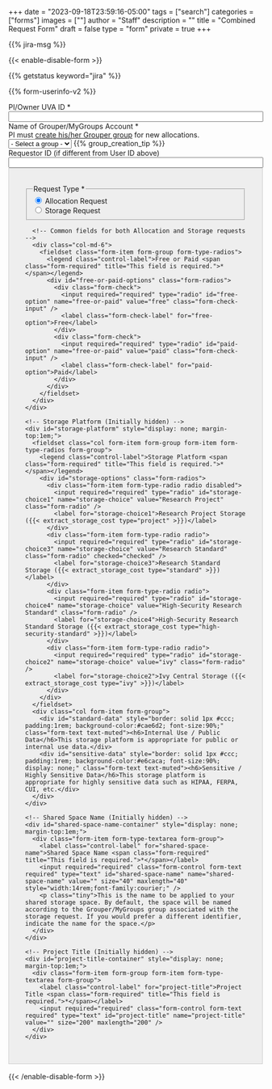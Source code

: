 +++
date = "2023-09-18T23:59:16-05:00"
tags = ["search"]
categories = ["forms"]
images = [""]
author = "Staff"
description = ""
title = "Combined Request Form"
draft = false
type = "form"
private = true
+++

<script type="text/javascript" src="/js/user-session-v2.js"></script>
<script type="text/javascript" src="/js/response-message.js"></script>
<script type="text/javascript" src="/js/combined-request-form.js"></script>

{{% jira-msg %}}
<form action="https://uvarc-api.pods.uvarc.io/rest/general-support-request/" method="post" id="combined-request-form" class="needs-validation" novalidate accept-charset="UTF-8">
{{< enable-disable-form >}}
<div class="alert" id="response_message" role="alert" style="padding-bottom:0px;">
  <p id="form_post_response"></p>
</div>
<div>
  <input type="hidden" id="category" name="category" value="">
  <input type="hidden" id="allocation_type" name="Allocation Type" value="Combined Allocation and Storage Request">
  <input type="hidden" id="request_title" name="request_title" value="Combined Request: Allocation or Storage" />

  {{% getstatus keyword="jira" %}}

  {{% form-userinfo-v2 %}}

  <!-- Requestor Information -->
  <div class="form-item form-group form-type-textfield form-group">
    <label class="control-label" for="pi-uva-id">PI/Owner UVA ID <span class="form-required" title="This field is required.">*</span></label>
    <input required="required" class="form-control form-text required" type="text" id="pi-uva-id" name="pi-uva-id" value="" size="60" maxlength="128" />
  </div>
  <div class="form-item form-group form-item form-type-select form-group"> 
    <label class="control-label" for="mygroups-group">Name of Grouper/MyGroups Account <span class="form-required" title="This field is required.">*</span></label>
    <span style="font-weight:normal;"><br />PI must <a href="https://in.virginia.edu/how-to-request-group" target="_new">create his/her Grouper group</a> for new allocations.</span>
    <select required="required" class="form-control form-select required" id="mygroups-group" name="mygroups-group">
      <option value="">- Select a group -</option>
    </select>
    {{% group_creation_tip %}}
  </div>
  <div class="form-item form-group form-type-textfield form-group">
    <label class="control-label" for="requestor-id">Requestor ID (if different from User ID above)</label>
    <input class="form-control form-text" type="text" id="requestor-id" name="requestor-id" value="" size="60" maxlength="128" />
  </div>
  <div class="container" style="padding:2rem;background-color:#eee;border:solid 1px #ccc;margin-bottom:1rem;">
    <div class="row">
      <!-- Request Type selection -->
      <div class="col-md-6">
        <fieldset class="form-item form-group form-type-radios">
          <legend class="control-label">Request Type <span class="form-required" title="This field is required.">*</span></legend>
          <div id="request-type-options" class="form-radios">
            <div class="form-check">
              <input required="required" type="radio" id="request-type-allocation" name="request-type" value="allocation" class="form-check-input" checked="checked" />
              <label class="form-check-label" for="request-type-allocation">Allocation Request</label>
            </div>
            <div class="form-check">
              <input required="required" type="radio" id="request-type-storage" name="request-type" value="storage" class="form-check-input" />
              <label class="form-check-label" for="request-type-storage">Storage Request</label>
            </div>
          </div>
        </fieldset>
      </div>

      <!-- Common fields for both Allocation and Storage requests -->
      <div class="col-md-6">
        <fieldset class="form-item form-group form-type-radios">
          <legend class="control-label">Free or Paid <span class="form-required" title="This field is required.">*</span></legend>
          <div id="free-or-paid-options" class="form-radios">
            <div class="form-check">
              <input required="required" type="radio" id="free-option" name="free-or-paid" value="free" class="form-check-input" />
              <label class="form-check-label" for="free-option">Free</label>
            </div>
            <div class="form-check">
              <input required="required" type="radio" id="paid-option" name="free-or-paid" value="paid" class="form-check-input" />
              <label class="form-check-label" for="paid-option">Paid</label>
            </div>
          </div>
        </fieldset>
      </div>
    </div>
  </div>

  <!-- Allocation Request Fields -->
  <div id="allocation-fields" style="display: none; margin-top:1em; padding:2rem;background-color:#eee;border:solid 1px #ccc;">
    <h3>Allocation Request</h3> 
    <hr size="1" />
    <fieldset class="form-item form-group form-type-radios form-group">
      <legend class="control-label">New or Renewal <span class="form-required" title="This field is required.">*</span></legend>
      <div class="row">
        <div id="new-or-renewal-options" class="form-radios col">
          <div class="form-item form-type-radio radio">
            <input required="required" type="radio" id="new-or-renewal-1" name="new-or-renewal" value="new" checked="checked" class="form-radio" />
            <label class="control-label" for="new-or-renewal-1">New</label>
          </div>
          <div class="form-item form-type-radio radio">
            <input required="required" type="radio" id="new-or-renewal-2" name="new-or-renewal" value="renewal" class="form-radio" />
            <label class="control-label" for="new-or-renewal-2">Renewal</label>
          </div>
        </div>
        <div class="help-block col">If this is your first request, select New. Otherwise select Renewal.</div>
      </div>
    </fieldset>
    
    <!-- Project Name for New Allocation (Initially hidden) -->
    <div id="new-project-name-container" style="display: none; margin-top:1em;">
      <div class="form-item form-group form-type-textfield form-group">
        <label class="control-label" for="new-project-name">Project Name <span class="form-required" title="This field is required.">*</span></label>
        <input required="required" class="form-control form-text required" type="text" id="new-project-name" name="new-project-name" value="" size="60" maxlength="128" />
      </div>
    </div>

    <!-- Existing Projects for Renewal (Initially hidden) -->
    <div id="existing-projects-allocation" style="display: none; margin-top:1em;">
      <fieldset>
        <legend class="control-label">Select Existing Project <span class="form-required" title="This field is required.">*</span></legend>
        <table class="table table-bordered table-hover">
          <thead>
            <tr>
              <th>Select</th>
              <th>Project Name</th>
              <th>Number of SUs</th>
              <th>Data Science Capstone</th>
            </tr>
          </thead>
          <tbody>
            <tr class="project-row" data-project="project1">
              <td>
                <input type="radio" id="project1-allocation" name="existing-project-allocation" value="project1" class="form-radio project-select">
              </td>
              <td><label for="project1-allocation">Project 1</label></td>
              <td>50,000</td>
              <td>Yes</td>
            </tr>
            <tr class="project-row" data-project="project2">
              <td>
                <input type="radio" id="project2-allocation" name="existing-project-allocation" value="project2" class="form-radio project-select">
              </td>
              <td><label for="project2-allocation">Project 2</label></td>
              <td>100,000</td>
              <td>No</td>
            </tr>
            <tr class="project-row" data-project="project3">
              <td>
                <input type="radio" id="project3-allocation" name="existing-project-allocation" value="project3" class="form-radio project-select">
              </td>
              <td><label for="project3-allocation">Project 3</label></td>
              <td>75,000</td>
              <td>Yes</td>
            </tr>
          </tbody>
        </table>
      </fieldset>
    </div>

    <!-- School of Data Science Capstone project field -->
    <div id="capstone-project-container" style="display: none; margin-top:1em;">
      <fieldset class="form-item form-group form-type-radios form-group">
        <legend class="control-label">Is this allocation for a School of Data Science Capstone project? <span class="form-required" title="This field is required.">*</span></legend>
        <div class="row">
          <div id="for-capstone" class="form-radios col">
            <div class="form-item form-type-radio radio">
              <input required="required" type="radio" id="for-capstone-yes" name="for-capstone" value="yes" class="form-radio" />
              <label class="control-label" for="for-capstone-yes">Yes</label>
            </div>
            <div class="form-item form-type-radio radio">
              <input required="required" type="radio" id="for-capstone-no" name="for-capstone" value="no" checked="checked" class="form-radio" />
              <label class="control-label" for="for-capstone-no">No</label>
            </div>
          </div>
        </div>
      </fieldset>
    </div>

    <div class="form-item form-type-textarea form-group"> 
      <label class="control-label" id="new-descr" for="project-description">Description of Research Project <span class="form-required" title="This field is required.">*</span></label>
      <label class="control-label" id="renewal-descr" for="project-description" style="display: none; margin-top:1em;">Briefly describe how you have used Rivanna/Afton in your research. Please include conference presentations, journal articles, other publications, or grant proposals that cite Rivanna. <span class="form-required" title="This field is required.">*</span></label>
      <div class="form-textarea-wrapper resizable"><textarea required="required" class="form-control form-textarea required" id="project-description" name="project-description" cols="60" rows="8"></textarea>
      </div>
    </div>
  </div>

  <!-- Storage Request Fields -->
  <div id="storage-fields" style="display: none; margin-top:1em; padding:2rem;background-color:#eee;border:solid 1px #ccc;">
    <h3>Storage Request</h3>
    <hr size="1" />
    <div class="row">
      <div class="col form-item form-group form-item form-type-radios form-group">
        <fieldset>
          <legend class="control-label">New or Change Existing<span class="form-required" title="This field is required.">*</span></legend>
          <div id="type-of-request" class="form-radios">
            <div class="form-item form-type-radio radio">
              <input required="required" type="radio" id="type-of-request-new" name="type-of-request" value="new-storage" class="form-radio">
              <label for="type-of-request-new">Create new storage share</label>
            </div>
            <div class="form-item form-type-radio radio">
              <input required="required" type="radio" id="type-of-request-increase" name="type-of-request" value="increase-storage" class="form-radio">
              <label for="type-of-request-increase">Increase size of existing share</label>
            </div>
            <div class="form-item form-type-radio radio">
              <input required="required" type="radio" id="type-of-request-decrease" name="type-of-request" value="decrease-storage" class="form-radio">
              <label for="type-of-request-decrease">Decrease size of existing share</label>
            </div>
            <div class="form-item form-type-radio radio">
              <input required="required" type="radio" id="type-of-request-retire" name="type-of-request" value="retire-storage" class="form-radio">
              <label for="type-of-request-retire">Retire existing share</label>
            </div>
          </div>
        </fieldset>
      </div>
      <div class="col form-item form-group">
        <label class="control-label" for="capacity">Space (TB) <span class="form-required" title="This field is required.">*</span></label>
        <input class="form-control required" type="number" min="1" max="200" required="required" id="capacity" name="capacity" value="0" style="width:8rem;">
        <p class="tiny">The size of storage to be created/retired, or the amount of the increase/decrease to your storage. Specify in 1TB increments.</p>
      </div>
    </div>

    <!-- Existing Projects for Storage (Initially hidden) -->
    <div id="existing-projects-storage" style="display: none; margin-top:1em;">
      <fieldset>
        <legend class="control-label">Select Existing Project <span class="form-required" title="This field is required.">*</span></legend>
        <table class="table table-bordered table-hover">
          <thead>
            <tr>
              <th>Select</th>
              <th>Project Name</th>
              <th>Shared Allocation Space</th>
              <th>Current Storage Size</th>
            </tr>
          </thead>
          <tbody>
            <tr>
              <td>
                <input type="radio" id="project1-storage" name="existing-project-storage" value="project1" class="form-radio">
              </td>
              <td><label for="project1-storage">Project 1</label></td>
              <td>researchLab1</td>
              <td>50 TB</td>
            </tr>
            <tr>
              <td>
                <input type="radio" id="project2-storage" name="existing-project-storage" value="project2" class="form-radio">
              </td>
<td><label for="project2-storage">Project 2</label></td>
              <td>dataScience2</td>
              <td>1 TB</td>
            </tr>
            <tr>
              <td>
                <input type="radio" id="project3-storage" name="existing-project-storage" value="project3" class="form-radio">
              </td>
              <td><label for="project3-storage">Project 3</label></td>
              <td>bioInformatics3</td>
              <td>2 TB</td>
            </tr>
          </tbody>
        </table>
      </fieldset>
    </div>
   
    <!-- Storage Platform (Initially hidden) -->
    <div id="storage-platform" style="display: none; margin-top:1em;">
      <fieldset class="col form-item form-group form-item form-type-radios form-group">
        <legend class="control-label">Storage Platform <span class="form-required" title="This field is required.">*</span></legend>
        <div id="storage-options" class="form-radios">
          <div class="form-item form-type-radio radio disabled">
            <input required="required" type="radio" id="storage-choice1" name="storage-choice" value="Research Project" class="form-radio" />
            <label for="storage-choice1">Research Project Storage ({{< extract_storage_cost type="project" >}})</label>
          </div>
          <div class="form-item form-type-radio radio">
            <input required="required" type="radio" id="storage-choice3" name="storage-choice" value="Research Standard" class="form-radio" checked="checked" />
            <label for="storage-choice3">Research Standard Storage ({{< extract_storage_cost type="standard" >}})</label>
          </div>
          <div class="form-item form-type-radio radio">
            <input required="required" type="radio" id="storage-choice4" name="storage-choice" value="High-Security Research Standard" class="form-radio" />
            <label for="storage-choice4">High-Security Research Standard Storage ({{< extract_storage_cost type="high-security-standard" >}})</label>
          </div>
          <div class="form-item form-type-radio radio">
            <input required="required" type="radio" id="storage-choice2" name="storage-choice" value="ivy" class="form-radio" />
            <label for="storage-choice2">Ivy Central Storage ({{< extract_storage_cost type="ivy" >}})</label>
          </div>
        </div>
      </fieldset>
      <div class="col form-item form-group">
        <div id="standard-data" style="border: solid 1px #ccc; padding:1rem; background-color:#cae6d2; font-size:90%;" class="form-text text-muted"><h6>Internal Use / Public Data</h6>This storage platform is appropriate for public or internal use data.</div>
        <div id="sensitive-data" style="border: solid 1px #ccc; padding:1rem; background-color:#e6caca; font-size:90%; display: none;" class="form-text text-muted"><h6>Sensitive / Highly Sensitive Data</h6>This storage platform is appropriate for highly sensitive data such as HIPAA, FERPA, CUI, etc.</div>
      </div>
    </div>

    <!-- Shared Space Name (Initially hidden) -->
    <div id="shared-space-name-container" style="display: none; margin-top:1em;">
      <div class="form-item form-type-textarea form-group">
        <label class="control-label" for="shared-space-name">Shared Space Name <span class="form-required" title="This field is required.">*</span></label>
        <input required="required" class="form-control form-text required" type="text" id="shared-space-name" name="shared-space-name" value="" size="40" maxlength="40" style="width:14rem;font-family:courier;" />
        <p class="tiny">This is the name to be applied to your shared storage space. By default, the space will be named according to the Grouper/MyGroups group associated with the storage request. If you would prefer a different identifier, indicate the name for the space.</p>
      </div>
    </div>

    <!-- Project Title (Initially hidden) -->
    <div id="project-title-container" style="display: none; margin-top:1em;">
      <div class="form-item form-group form-item form-type-textarea form-group"> 
        <label class="control-label" for="project-title">Project Title <span class="form-required" title="This field is required.">*</span></label>
        <input required="required" class="form-control form-text required" type="text" id="project-title" name="project-title" value="" size="200" maxlength="200" />
      </div>
    </div>
  </div>

  <!-- Billing Information Section (Initially hidden) -->
  <div id="billing-information" style="display: none; margin-top:1em; padding:2rem;background-color:#eee;border:solid 1px #ccc;">
    <h3>Payment Information</h3>
    <hr size="1" />
    <div class="form-item form-group form-type-textfield form-group">
      <label class="control-label" for="fdm-id">FDM ID <span class="form-required" title="This field is required.">*</span></label>
      <input required="required" class="form-control form-text required" type="text" id="fdm-id" name="fdm-id" value="" size="60" maxlength="128" />
    </div>
    {{% billing-fdm %}}
  </div>

  <!-- Data Agreement and Submit Button (outside of both allocation and storage fields) -->
  <div id="common-fields" style="display: none; margin-top:1em; padding:2rem;background-color:#eee;border:solid 1px #ccc;">
    <div class="form-check form-item form-group" style="margin-top:1rem;">
      <label class="control-label" for="data-agreement">Data Agreement <span class="form-required" title="This field is required.">*</span></label>
      <label class="form-check-label" for="data-agreement">
        The owner of these services assumes all responsibility for complying with state, federal, and international data retention laws. Researchers may be required to keep data securely stored for years after a project has ended and should plan accordingly. University of Virginia researchers are strongly encouraged to use the <a href="https://recordsmanagement.virginia.edu/urma/overview" target="_new" style="font-weight:bold;">University Records Management Application (URMA)</a>, a web-based tool that automatically tracks when data can be safely transferred or destroyed.
      </label>
    </div>
    <div class="form-item form-group">
      <input class="form-check-input required" style="margin-left:4rem;" type="checkbox" value="" id="data-agreement">&nbsp;&nbsp; I understand
    </div>

    <div class="form-actions" id="submit-div" style="margin-top:1rem;">
      <hr size="1" style="">
      <p style="font-size:80%;">Please submit the form only once. If you receive an error message after submitting this request, please check your email to confirm that the submission completed.</p>
      <button class="button-primary btn btn-primary form-submit" id="submit" type="submit" name="op" value="Submit" disabled="">Submit</button>
    </div>
  </div>

</div>

{{< /enable-disable-form >}}
</form>
